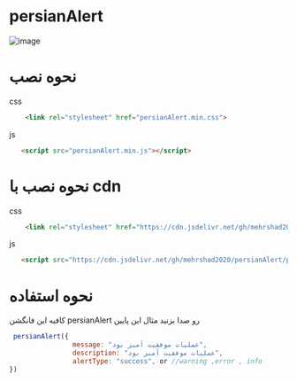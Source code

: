 # persianAlert
![image](https://github.com/mehrshad2020/persianAlert/assets/81037527/49b8a0e6-2e82-4476-bc43-968530834db5)

# نحوه نصب
css
```html
    <link rel="stylesheet" href="persianAlert.min.css">
```
js
```html
   <script src="persianAlert.min.js"></script>
```

# نحوه نصب با cdn
css
```html
    <link rel="stylesheet" href="https://cdn.jsdelivr.net/gh/mehrshad2020/persianAlert/persianAlert.min.css">
```
js
```html
   <script src="https://cdn.jsdelivr.net/gh/mehrshad2020/persianAlert/persianAlert.min.js"></script>
```
# نحوه استفاده
کافیه این فانگشن persianAlert رو صدا بزنید مثال این پایین
```javascript
 persianAlert({
                message: "عملیات موفقیت آمیز بود",
                description: "عملیات موفقیت آمیز بود",
                alertType: "success", or //warning ,error , info
})
````



